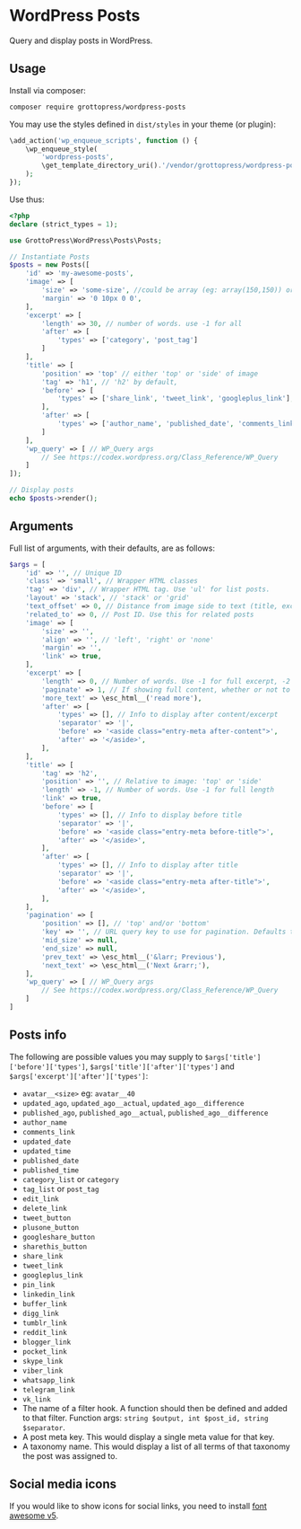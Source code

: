 # WordPress Posts

Query and display posts in WordPress.

## Usage

Install via composer:

```bash
composer require grottopress/wordpress-posts
```

You may use the styles defined in `dist/styles` in your theme (or plugin):

```php
\add_action('wp_enqueue_scripts', function () {
    \wp_enqueue_style(
        'wordpress-posts',
        \get_template_directory_uri().'/vendor/grottopress/wordpress-posts/dist/styles/posts.min.css'
    );
});
```

Use thus:

```php
<?php
declare (strict_types = 1);

use GrottoPress\WordPress\Posts\Posts;

// Instantiate Posts
$posts = new Posts([
    'id' => 'my-awesome-posts',
    'image' => [
        'size' => 'some-size', //could be array (eg: array(150,150)) or string (eg: 'post-thubnail')
        'margin' => '0 10px 0 0',
    ],
    'excerpt' => [
        'length' => 30, // number of words. use -1 for all
        'after' => [
            'types' => ['category', 'post_tag']
        ]
    ],
    'title' => [
        'position' => 'top' // either 'top' or 'side' of image
        'tag' => 'h1', // 'h2' by default,
        'before' => [
            'types' => ['share_link', 'tweet_link', 'googleplus_link'],
        ],
        'after' => [
            'types' => ['author_name', 'published_date', 'comments_link'],
        ]
    ],
    'wp_query' => [ // WP_Query args
        // See https://codex.wordpress.org/Class_Reference/WP_Query
    ]
]);

// Display posts
echo $posts->render();
```

## Arguments

Full list of arguments, with their defaults, are as follows:

```php
$args = [
    'id' => '', // Unique ID
    'class' => 'small', // Wrapper HTML classes
    'tag' => 'div', // Wrapper HTML tag. Use 'ul' for list posts.
    'layout' => 'stack', // 'stack' or 'grid'
    'text_offset' => 0, // Distance from image side to text (title, excerpt)
    'related_to' => 0, // Post ID. Use this for related posts
    'image' => [
        'size' => '',
        'align' => '', // 'left', 'right' or 'none'
        'margin' => '',
        'link' => true,
    ],
    'excerpt' => [
        'length' => 0, // Number of words. Use -1 for full excerpt, -2 for full content
        'paginate' => 1, // If showing full content, whether or not to paginate.
        'more_text' => \esc_html__('read more'),
        'after' => [
            'types' => [], // Info to display after content/excerpt
            'separator' => '|',
            'before' => '<aside class="entry-meta after-content">',
            'after' => '</aside>',
        ],
    ],
    'title' => [
        'tag' => 'h2',
        'position' => '', // Relative to image: 'top' or 'side'
        'length' => -1, // Number of words. Use -1 for full length
        'link' => true,
        'before' => [
            'types' => [], // Info to display before title
            'separator' => '|',
            'before' => '<aside class="entry-meta before-title">',
            'after' => '</aside>',
        ],
        'after' => [
            'types' => [], // Info to display after title
            'separator' => '|',
            'before' => '<aside class="entry-meta after-title">',
            'after' => '</aside>',
        ],
    ],
    'pagination' => [
        'position' => [], // 'top' and/or 'bottom'
        'key' => '', // URL query key to use for pagination. Defaults to 'pag'.
        'mid_size' => null,
        'end_size' => null,
        'prev_text' => \esc_html__('&larr; Previous'),
        'next_text' => \esc_html__('Next &rarr;'),
    ],
    'wp_query' => [ // WP_Query args
        // See https://codex.wordpress.org/Class_Reference/WP_Query
    ]
]
```

## Posts info

The following are possible values you may supply to `$args['title']['before']['types']`, `$args['title']['after']['types']` and `$args['excerpt']['after']['types']`:

- `avatar__<size>` eg: `avatar__40`
- `updated_ago`, `updated_ago__actual`, `updated_ago__difference`
- `published_ago`, `published_ago__actual`, `published_ago__difference`
- `author_name`
- `comments_link`
- `updated_date`
- `updated_time`
- `published_date`
- `published_time`
- `category_list` or `category`
- `tag_list` or `post_tag`
- `edit_link`
- `delete_link`
- `tweet_button`
- `plusone_button`
- `googleshare_button`
- `sharethis_button`
- `share_link`
- `tweet_link`
- `googleplus_link`
- `pin_link`
- `linkedin_link`
- `buffer_link`
- `digg_link`
- `tumblr_link`
- `reddit_link`
- `blogger_link`
- `pocket_link`
- `skype_link`
- `viber_link`
- `whatsapp_link`
- `telegram_link`
- `vk_link`
- The name of a filter hook. A function should then be defined and added to that filter. Function args: `string $output, int $post_id, string $separator`.
- A post meta key. This would display a single meta value for that key.
- A taxonomy name. This would display a list of all terms of that taxonomy the post was assigned to.

## Social media icons

If you would like to show icons for social links, you need to install [font awesome v5](https://fontawesome.com/).
